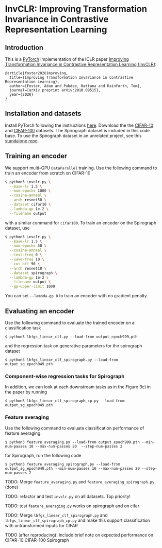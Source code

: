 # InvCLR: Improving Transformation Invariance in Contrastive Representation Learning
## Introduction
This is a [PyTorch](https://github.com/pytorch/pytorch) implementation of the ICLR paper [Improving Transformation Invariance in Contrastive Representation Learning (InvCLR)](https://arxiv.org/abs/2010.09515):
```
@article{foster2020improving,
  title={Improving Transformation Invariance in Contrastive Representation Learning},
  author={Foster, Adam and Pukdee, Rattana and Rainforth, Tom},
  journal={arXiv preprint arXiv:2010.09515},
  year={2020}
}
```

## Installation and datasets
Install PyTorch following the instructions [here](https://pytorch.org/). Download the the [CIFAR-10](https://www.cs.toronto.edu/~kriz/cifar.html) and [CIFAR-100](https://www.cs.toronto.edu/~kriz/cifar.html) datasets.
The Spirograph dataset is included in this code base.
To use the Spirograph dataset in an unrelated project, see this [standalone repo](https://github.com/rattaoup/spirograph).

## Training an encoder
We support multi-GPU `DataParallel` training.
Use the following command to train an encoder from scratch on CIFAR-10
```bash
$ python3 invclr.py \
  --base-lr 1.5 \
  --num-epochs 1000 \
  --cosine-anneal \
  --arch resnet50 \
  --dataset cifar10 \
  --lambda-gp 1e-2 \
  --filename output
```
with a similar command for `cifar100`.
To train an encoder on the Spirograph dataset, use
```bash
$ python3 invclr.py \
  --base-lr 1.5 \
  --num-epochs 50 \
  --cosine-anneal \
  --test-freq 0 \
  --save-freq 10 \
  --cut-off 50 \
  --arch resnet18 \
  --dataset spirograph \
  --lambda-gp 1e-2 \
  --filename output \
  --gp-upper-limit 1000
```
You can set `--lambda-gp 0` to train an encoder with no gradient penalty.

## Evaluating an encoder
Use the following command to evaluate the trained encoder on a classification task
```
$ python3 lbfgs_linear_clf.py --load-from output_epoch999.pth
```
and the regression task on generative parameters for the spirograph dataset
```
$ python3 lbfgs_linear_clf_spirograph.py --load-from output_sg_epoch049.pth
```
### Component-wise regression tasks for Spirograph
In addition, we can look at each downstream tasks as in the Figure 3c) in the paper by running
```
$ python3 lbfgs_linear_clf_spirograph_cp.py --load-from output_sg_epoch049.pth
```
### Feature averaging
Use the following command to evaluate classification performance of feature averaging.
```
$ python3 feature_averaging.py --load-from output_epoch999.pth --min-num-passes 10 --max-num-passes 20	--step-num-passes 2
```
for  Spirograph, run the following code
```
$ python3 feature_averaging_spirograph.py --load-from output_sg_epoch049.pth --min-num-passes 10 --max-num-passes 20 --step-num-passes 2
```

TODO: Merge `feature_averaging.py` and `feature_averaging_spirograph.py` (done)

TODO: refactor and test `invclr.py` on all datasets. Top priority!

TODO: test `feature_averaging.py` works on spirograph and on cifar

TODO: Merge `lbfgs_linear_clf_spirograph.py` and `lbfgs_linear_clf_spirograph_cp.py` and make this support classification with untransformed inputs for CIFAR

TODO (after reproducing): include brief note on expected performance on CIFAR-10 CIFAR-100 Spirograph


